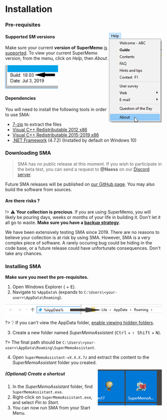 # Installation

### Pre-requisites

<img src="content/images/qs-install/sm-menu-help-about.png" align="right" />

#### Supported SM versions

Make sure your current **version of SuperMemo** [is supported](/#supported-versions). To view your current SuperMemo version, from the menu, click on *Help*, then *About*.

![SuperMemo Version](content/images/qs-install/sm-build-version.png)

#### Dependencies

You will need to install the following tools in order to use SMA:

- [7-zip](https://www.7-zip.org/) to extract the files
- [Visual C++ Redistributable 2012 x86](https://www.microsoft.com/en-us/download/details.aspx?id=30679)
- [Visual C++ Redistributable 2015-2019 x86](https://aka.ms/vs/16/release/vc_redist.x86.exe)
- [.NET Framework](https://dotnet.microsoft.com/download/dotnet-framework/thank-you/net472-web-installer) (4.7.2) (Installed by default on Windows 10)

### Downloading SMA

> SMA has no public release at this moment. If you wish to participate in the beta test, you can send a request to **@Naess** on our [Discord server](https://discord.gg/B2AWHPn).

Future SMA releases will be published on [our GitHub page](https://github.com/supermemo/SuperMemoAssistant/releases/latest/). You may also build the software from sources.

#### Are there risks ?

!> ⚠️ **Your collection is precious**. If you are using SuperMemo, you will likely be pouring days, weeks or months of your life in building it. Don't let it all go to waste. **Make sure you have a [backup strategy](/backup-setup)**.

We have been extensively testing SMA since 2019. There are no reasons to believe your collection is at risk by using SMA. However, SMA is a very complex piece of software. A rarely occuring bug could be hiding in the code base, or a future release could have unfortunate consequences. Don't take any chances.

### Installing SMA

**Make sure you meet the pre-requisites.**

1. Open Windows Explorer (<kbd class="win"></kbd> + <kbd>E</kbd>).
2. Navigate to `%AppData%` (expands to `C:\Users\<your-user>\AppData\Roaming`).

![](content/images/qs-install/sma-install-appdata-roaming.png)

?> ❔ If you can't view the AppData folder, [enable viewing hidden folders](https://support.pointlogic.com/faq/troubleshooting/accessing-the-appdata-folder).

3. Create a new folder named *SuperMemoAssistant* (<kbd>Ctrl</kbd> + <kbd>⇧ Shift</kbd> + <kbd>N</kbd>).

?> The final path should be `C:\Users\<your-user>\AppData\Roaming\SuperMemoAssistant`.

4. Open `SuperMemoAssistant-vX.X.X.7z` and extract the content to the *SuperMemoAssistant* folder you created.

<img src="content/images/qs-install/sma-shortcut.png" align="right" />

##### (*Optional*) Create a shortcut

1. In the *SuperMemoAssistant* folder, find `SuperMemoAssistant.exe`.
2. Right-click on `SuperMemoAssistant.exe`, and select *Pin to Start*.
3. You can now run SMA from your Start Menu.
